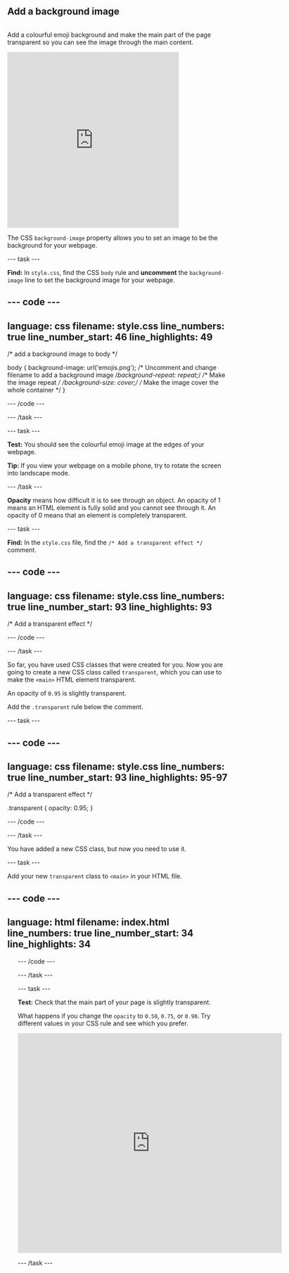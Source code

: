 ## Add a background image

<div style="display: flex; flex-wrap: wrap">
<div style="flex-basis: 200px; flex-grow: 1; margin-right: 15px;">

Add a colourful emoji background and make the main part of the page transparent so you can see the image through the main content. 

</div>
<div>
<iframe src="https://trinket.io/embed/html/dace865226?outputOnly=true" width="390" height="400" frameborder="0" marginwidth="0" marginheight="0" allowfullscreen></iframe>
</div>
</div>

The CSS `background-image` property allows you to set an image to be the background for your webpage.

--- task ---

**Find:** In `style.css`, find the CSS `body` rule and **uncomment** the `background-image` line to set the background image for your webpage.

--- code ---
---
language: css filename: style.css line_numbers: true line_number_start: 46
line_highlights: 49
---
/* add a background image to body */

body { background-image: url('emojis.png'); /* Uncomment and change filename to add a background image /*background-repeat: repeat;*/ /* Make the image repeat */ /*background-size: cover;*/ /* Make the image cover the whole container */ }

--- /code ---

--- /task ---

--- task ---

**Test:** You should see the colourful emoji image at the edges of your webpage.

**Tip:** If you view your webpage on a mobile phone, try to rotate the screen into landscape mode.

--- /task ---

**Opacity** means how difficult it is to see through an object. An opacity of 1 means an HTML element is fully solid and you cannot see through it. An opacity of 0 means that an element is completely transparent.

--- task ---

**Find:** In the `style.css` file, find the `/* Add a transparent effect */` comment.

--- code ---
---
language: css filename: style.css line_numbers: true line_number_start: 93
line_highlights: 93
---

/* Add a transparent effect */


--- /code ---

--- /task ---

So far, you have used CSS classes that were created for you. Now you are going to create a new CSS class called `transparent`, which you can use to make the `<main>` HTML element transparent.

An opacity of `0.95` is slightly transparent.

Add the `.transparent` rule below the comment.

--- task ---

--- code ---
---
language: css filename: style.css line_numbers: true line_number_start: 93
line_highlights: 95-97
---

/* Add a transparent effect */

.transparent { opacity: 0.95; }

--- /code ---

--- /task ---

You have added a new CSS class, but now you need to use it.

--- task ---

Add your new `transparent` class to `<main>` in your HTML file.

--- code ---
---
language: html filename: index.html line_numbers: true line_number_start: 34
line_highlights: 34
---

<main class="transparent"> <section class="wrap">    
<ol class="wide">

--- /code ---

--- /task ---

--- task ---

**Test:** Check that the main part of your page is slightly transparent.

What happens if you change the `opacity` to `0.50`, `0.75`, or `0.90`. Try different values in your CSS rule and see which you prefer.

<div>
<iframe src="https://trinket.io/embed/html/dace865226?outputOnly=true" width="600" height="500" frameborder="0" marginwidth="0" marginheight="0" allowfullscreen></iframe>
</div>

--- /task ---
